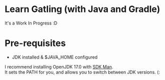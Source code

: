Learn Gatling (with Java and Gradle)
=============================================

It's a Work In Progress :D

Pre-requisites
===

- JDK installed & $JAVA_HOME configured

I recommend installing OpenJDK 17.0 with [SDK Man](https://sdkman.io/).   
It sets the PATH for you, and allows you to switch between JDK versions. (:

